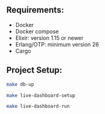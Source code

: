 ## Requirements:
- Docker
- Docker compose
- Elixir: version 1.15 or newer
- Erlang/OTP: minimum version 26
- Cargo

## Project Setup:
```sh
make db-up
```
```sh
make live-dashboard-setup
```
```sh
make live-dashboard-run
```
